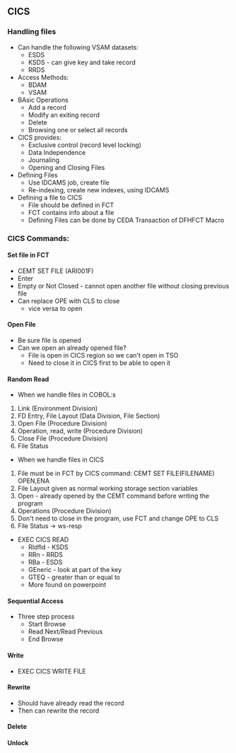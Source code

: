 ## CICS
### Handling files
- Can handle the following VSAM datasets:
    - ESDS
    - KSDS - can give key and take record
    - RRDS
- Access Methods:
    - BDAM
    - VSAM
- BAsic Operations
    - Add a record
    - Modify an exiting record
    - Delete
    - Browsing one or select all records
- CICS provides:
    - Exclusive control (record level locking)
    - Data Independence
    - Journaling
    - Opening and Closing Files
- Defining Files
    - Use IDCAMS job, create file
    - Re-indexing, create new indexes, using IDCAMS
- Defining a file to CICS
    - File should be defined in FCT
    - FCT contains info about a file
    - Defining Files can be done by CEDA Transaction of DFHFCT Macro
### CICS Commands:
#### Set file in FCT
- CEMT SET FILE (ARI001F) 
- Enter
- Empty or Not Closed - cannot open another file without closing previous file
- Can replace OPE with CLS to close
    - vice versa to open
#### Open File
- Be sure file is opened
- Can we open an already opened file?
    - File is open in CICS region so we can't open in TSO
    - Need to close it in CICS first to be able to open it
#### Random Read
- When we handle files in COBOL:s 
1. Link (Environment Division)
2. FD Entry, File Layout (Data Division, File Section)
3. Open File (Procedure Division)
4. Operation, read, write (Procedure Division)
5. Close File (Procedure Division)
6. File Status
- When we handle files in CICS
1. File must be in FCT by CICS command: CEMT SET FILE(FILENAME) OPEN,ENA
2. File Layout given as normal working storage section variables
3. Open - already opened by the CEMT command before writing the program
4. Operations (Procedure Division)
5. Don't need to close in the program, use FCT and change OPE to CLS
6. File Status -> ws-resp
- EXEC CICS READ
    - RIdfld - KSDS
    - RRn - RRDS
    - RBa - ESDS
    - GEneric - look at part of the key
    - GTEQ - greater than or equal to
    - More found on powerpoint
#### Sequential Access
- Three step process
    - Start Browse
    - Read Next/Read Previous
    - End Browse
#### Write
- EXEC CICS WRITE FILE
#### Rewrite
- Should have already read the record
- Then can rewrite the record
#### Delete
#### Unlock